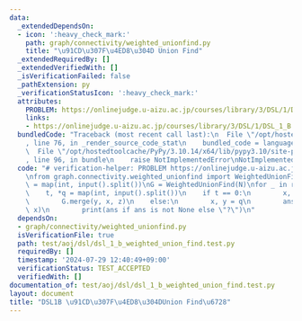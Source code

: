 ```yaml
---
data:
  _extendedDependsOn:
  - icon: ':heavy_check_mark:'
    path: graph/connectivity/weighted_unionfind.py
    title: "\u91CD\u307F\u4ED8\u304D Union Find"
  _extendedRequiredBy: []
  _extendedVerifiedWith: []
  _isVerificationFailed: false
  _pathExtension: py
  _verificationStatusIcon: ':heavy_check_mark:'
  attributes:
    PROBLEM: https://onlinejudge.u-aizu.ac.jp/courses/library/3/DSL/1/DSL_1_B
    links:
    - https://onlinejudge.u-aizu.ac.jp/courses/library/3/DSL/1/DSL_1_B
  bundledCode: "Traceback (most recent call last):\n  File \"/opt/hostedtoolcache/PyPy/3.10.14/x64/lib/pypy3.10/site-packages/onlinejudge_verify/documentation/build.py\"\
    , line 76, in _render_source_code_stat\n    bundled_code = language.bundle(\n\
    \  File \"/opt/hostedtoolcache/PyPy/3.10.14/x64/lib/pypy3.10/site-packages/onlinejudge_verify/languages/python.py\"\
    , line 96, in bundle\n    raise NotImplementedError\nNotImplementedError\n"
  code: "# verification-helper: PROBLEM https://onlinejudge.u-aizu.ac.jp/courses/library/3/DSL/1/DSL_1_B\n\
    \nfrom graph.connectivity.weighted_unionfind import WeightedUnionFind\n\nN, Q\
    \ = map(int, input().split())\nG = WeightedUnionFind(N)\nfor _ in range(Q):\n\
    \    t, *q = map(int, input().split())\n    if t == 0:\n        x, y, z = q\n\
    \        G.merge(y, x, z)\n    else:\n        x, y = q\n        ans = G.diff(y,\
    \ x)\n        print(ans if ans is not None else \"?\")\n"
  dependsOn:
  - graph/connectivity/weighted_unionfind.py
  isVerificationFile: true
  path: test/aoj/dsl/dsl_1_b_weighted_union_find.test.py
  requiredBy: []
  timestamp: '2024-07-29 12:40:49+09:00'
  verificationStatus: TEST_ACCEPTED
  verifiedWith: []
documentation_of: test/aoj/dsl/dsl_1_b_weighted_union_find.test.py
layout: document
title: "DSL1B \u91CD\u307F\u4ED8\u304DUnion Find\u6728"
---
```


